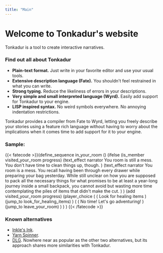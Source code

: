 ```yaml
---
title: "Main"
---
```

# Welcome to Tonkadur's website
Tonkadur is a tool to create interactive narratives.

### Find out all about Tonkadur
 * **Plain-text format.** Just write in your favorite editor and use your usual tools.
 * **Extensive description language (Fate).** You shouldn't feel restrained in what you can write.
 * **Strong typing.** Reduce the likeliness of errors in your descriptions.
 * **Very simple and small interpreted language (Wyrd).** Easily add support for Tonkadur to your engine.
 * **LISP inspired syntax.** No weird symbols everywhere. No annoying indentation restrictions.

Tonkadur provides a compiler from Fate to Wyrd, letting you freely describe
your stories using a feature rich language without having to worry about the
implications when it comes time to add support for it to your engine.

### Sample:
{{< fatecode >}}(define_sequence in_your_room ()
   (ifelse
      (is_member visited_your_room progress)
      (text_effect narrator
         You room is still a mess. You don't have time to clean things up,
         though.
      )
      (text_effect narrator
         You room is a mess. You recall having been through every drawer while
         preparing your bag yesterday. While still unclear on how you are
         supposed to pack all the necessary things for what promises to be at
         least a year-long journey inside a small backpack, you cannot avoid
         but wasting more time contemplating the piles of items that didn't
         make the cut.
      )
   )
   (add visited_your_room progress)
   (player_choice
      (
         ( Look for healing items )
         (jump_to look_for_healing_items)
      )
      (
         ( No time! Let's go adventuring! )
         (jump_to leave_your_room)
      )
   )
)
{{< /fatecode >}}

### Known alternatives
* [Inkle's Ink](https://www.inklestudios.com/ink/).
* [Yarn Spinner](https://yarnspinner.dev/).
* [DLG](https://github.com/iLambda/language-dlg). Nowhere near as popular as the
other two alternatives, but its approach shares more similarities with Tonkadur.
